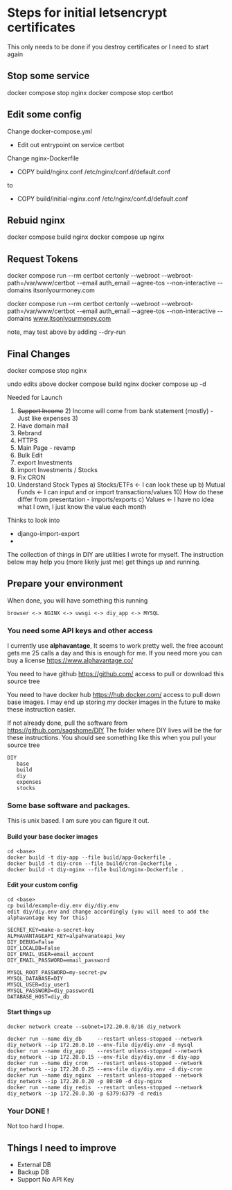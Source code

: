 # Steps for initial letsencrypt certificates
This only needs to be done if you destroy certificates or I need to start again
## Stop some service
docker compose stop nginx
docker compose stop certbot
## Edit some config
Change docker-compose.yml
  - Edit out entrypoint on service certbot

Change nginx-Dockerfile
  - COPY build/nginx.conf /etc/nginx/conf.d/default.conf

to
  - COPY build/initial-nginx.conf /etc/nginx/conf.d/default.conf
## Rebuid nginx
docker compose build nginx
docker compose up nginx
## Request Tokens
   docker compose run --rm certbot certonly --webroot --webroot-path=/var/www/certbot --email auth_email --agree-tos --non-interactive  --domains itsonlyourmoney.com
   
   docker compose run --rm certbot certonly --webroot --webroot-path=/var/www/certbot --email auth_email --agree-tos --non-interactive  --domains www.itsonlyourmoney.com

   note,  may test above by adding --dry-run
## Final Changes
docker compose stop nginx

undo edits above
docker compose build nginx
docker compose up -d 

Needed for Launch
1) ~~Support Income~~
   2) Income will come from bank statement (mostly) - Just like expenses
   3) 
2) Have domain mail
3) Rebrand
4) HTTPS
5) Main Page - revamp
6) Bulk Edit
7) export Investments
8) import Investments / Stocks
8) Fix CRON
9) Understand Stock Types
   a) Stocks/ETFs  <- I can look these up
   b) Mutual Funds  <- I can input and or import transactions/values
   10)   How do these differ from presentation - imports/exports 
      c) Values  <- I have no idea what I own,  I just know the value each month


Thinks to look into
* django-import-export
* 
The collection of things in DIY are utilities I wrote for myself.   The instruction below may help you (more likely just me) 
get things up and running.

## Prepare your environment
When done,  you will have something this running

    browser <-> NGINX <-> uwsgi <-> diy_app <-> MYSQL

### You need some API keys and other access
I currently use **alphavantage**,  It seems to work pretty well.  the free account gets me 25 calls a day
and this is enough for me.  If you need more you can buy a license
https://www.alphavantage.co/

You need to have github https://github.com/ access to pull or download this source tree

You need to have docker hub https://hub.docker.com/ access to pull down base images.    I may end up storing my
docker images in the future to make these instruction easier.


If not already done,  pull the software from https://github.com/sagshome/DIY   The folder where DIY lives will
be the <base> for these instructions.   You should see something like this when you pull your source tree

    DIY 
       base
       build
       diy
       expenses
       stocks


### Some base software and packages.
This is unix based.  I am sure you can figure it out.


#### Build your base docker images
    cd <base>
    docker build -t diy-app --file build/app-Dockerfile .
    docker build -t diy-cron --file build/cron-Dockerfile .
    docker build -t diy-nginx --file build/nginx-Dockerfile .

#### Edit your custom config
    cd <base>
    cp build/example-diy.env diy/diy.env
    edit diy/diy.env and change accordingly (you will need to add the alphavantage key for this)

    SECRET_KEY=make-a-secret-key
    ALPHAVANTAGEAPI_KEY=alpahvanateapi_key
    DIY_DEBUG=False
    DIY_LOCALDB=False
    DIY_EMAIL_USER=email_account
    DIY_EMAIL_PASSWORD=email_password

    MYSQL_ROOT_PASSWORD=my-secret-pw
    MYSQL_DATABASE=DIY
    MYSQL_USER=diy_user1
    MYSQL_PASSWORD=diy_password1
    DATABASE_HOST=diy_db


#### Start things up

    docker network create --subnet=172.20.0.0/16 diy_network

    docker run --name diy_db     --restart unless-stopped --network diy_network --ip 172.20.0.10 --env-file diy/diy.env -d mysql
    docker run --name diy_app    --restart unless-stopped --network diy_network --ip 172.20.0.15 --env-file diy/diy.env -d diy-app
    docker run --name diy_cron   --restart unless-stopped --network diy_network --ip 172.20.0.25 --env-file diy/diy.env -d diy-cron
    docker run --name diy_nginx  --restart unless-stopped --network diy_network --ip 172.20.0.20 -p 80:80 -d diy-nginx
    docker run --name diy_redis  --restart unless-stopped --network diy_network --ip 172.20.0.30 -p 6379:6379 -d redis

### Your DONE !
Not too hard I hope.


## Things I need to improve
* External DB
* Backup DB
* Support No API Key


